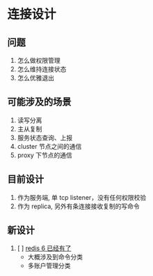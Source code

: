 # 连接设计

## 问题

1. 怎么做权限管理
1. 怎么维持连接状态
1. 怎么优雅退出

## 可能涉及的场景

1. 读写分离
1. 主从复制
1. 服务状态查询、上报
1. cluster 节点之间的通信
1. proxy 下节点的通信

## 目前设计

1. 作为服务端, 单 tcp listener，没有任何权限校验
1. 作为 replica, 另外有条连接接收复制的写命令

## 新设计

1. [ ] [redis 6 已经有了](https://redis.io/topics/acl)
   - 大概涉及到命令分类
   - 多账户管理分类
